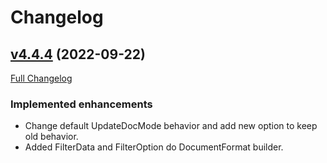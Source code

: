 # Changelog

## [v4.4.4](https://github.com/jodconverter/jodconverter/tree/v4.4.4) (2022-09-22)

[Full Changelog](https://github.com/jodconverter/jodconverter/compare/v4.4.3...v4.4.4)

### **Implemented enhancements**

- Change default UpdateDocMode behavior and add new option to keep old behavior.
- Added FilterData and FilterOption do DocumentFormat builder.